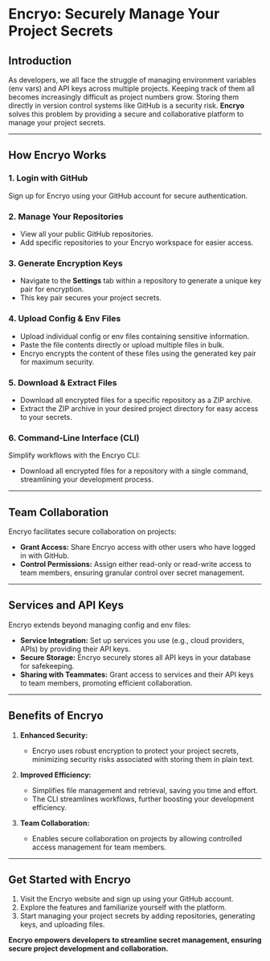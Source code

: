 # Encryo: Securely Manage Your Project Secrets

## Introduction

As developers, we all face the struggle of managing environment variables (env vars) and API keys across multiple projects. Keeping track of them all becomes increasingly difficult as project numbers grow. Storing them directly in version control systems like GitHub is a security risk. **Encryo** solves this problem by providing a secure and collaborative platform to manage your project secrets.

---

## How Encryo Works

### 1. Login with GitHub
Sign up for Encryo using your GitHub account for secure authentication.

### 2. Manage Your Repositories
- View all your public GitHub repositories.
- Add specific repositories to your Encryo workspace for easier access.

### 3. Generate Encryption Keys
- Navigate to the **Settings** tab within a repository to generate a unique key pair for encryption.
- This key pair secures your project secrets.

### 4. Upload Config & Env Files
- Upload individual config or env files containing sensitive information.
- Paste the file contents directly or upload multiple files in bulk.
- Encryo encrypts the content of these files using the generated key pair for maximum security.

### 5. Download & Extract Files
- Download all encrypted files for a specific repository as a ZIP archive.
- Extract the ZIP archive in your desired project directory for easy access to your secrets.

### 6. Command-Line Interface (CLI)
Simplify workflows with the Encryo CLI:
- Download all encrypted files for a repository with a single command, streamlining your development process.

---

## Team Collaboration

Encryo facilitates secure collaboration on projects:

- **Grant Access:** Share Encryo access with other users who have logged in with GitHub.
- **Control Permissions:** Assign either read-only or read-write access to team members, ensuring granular control over secret management.

---

## Services and API Keys

Encryo extends beyond managing config and env files:

- **Service Integration:** Set up services you use (e.g., cloud providers, APIs) by providing their API keys.
- **Secure Storage:** Encryo securely stores all API keys in your database for safekeeping.
- **Sharing with Teammates:** Grant access to services and their API keys to team members, promoting efficient collaboration.

---

## Benefits of Encryo

1. **Enhanced Security:**
   - Encryo uses robust encryption to protect your project secrets, minimizing security risks associated with storing them in plain text.

2. **Improved Efficiency:**
   - Simplifies file management and retrieval, saving you time and effort.
   - The CLI streamlines workflows, further boosting your development efficiency.

3. **Team Collaboration:**
   - Enables secure collaboration on projects by allowing controlled access management for team members.

---

## Get Started with Encryo

1. Visit the Encryo website and sign up using your GitHub account.
2. Explore the features and familiarize yourself with the platform.
3. Start managing your project secrets by adding repositories, generating keys, and uploading files.

**Encryo empowers developers to streamline secret management, ensuring secure project development and collaboration.**
